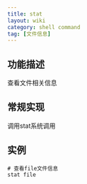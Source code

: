 ```yaml
---
title: stat
layout: wiki
category: shell command
tag: [文件信息]
---
```


## 功能描述

查看文件相关信息

## 常规实现

调用stat系统调用

## 实例

```
# 查看file文件信息
stat file
```
